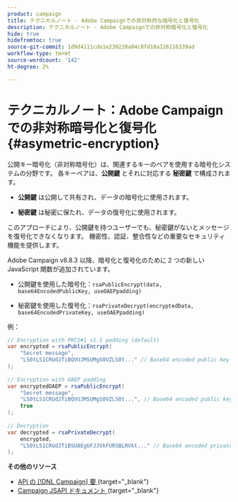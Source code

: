 ```yaml
---
product: campaign
title: テクニカルノート - Adobe Campaignでの非対称的な暗号化と復号化
description: テクニカルノート - Adobe Campaignでの非対称暗号化と復号化
hide: true
hidefromtoc: true
source-git-commit: 1d9d4111cde1e230220a04c8fd10a126116339ad
workflow-type: tm+mt
source-wordcount: '142'
ht-degree: 2%

---
```


# テクニカルノート：Adobe Campaignでの非対称暗号化と復号化 {#asymetric-encryption}

公開キー暗号化（非対称暗号化）は、関連するキーのペアを使用する暗号化システムの分野です。 各キーペアは、**公開鍵** とそれに対応する **秘密鍵** で構成されます。

* **公開鍵** は公開して共有され、データの暗号化に使用されます。

* **秘密鍵** は秘密に保たれ、データの復号化に使用されます。

このアプローチにより、公開鍵を持つユーザーでも、秘密鍵がないとメッセージを復号化できなくなります。 機密性、認証、整合性などの重要なセキュリティ機能を提供します。

Adobe Campaign v8.8.3 以降、暗号化と復号化のために 2 つの新しい JavaScript 関数が追加されています。

* 公開鍵を使用した暗号化：`rsaPublicEncrypt(data, base64EncodedPublicKey, useOAEPpadding)`

* 秘密鍵を使用した復号化：`rsaPrivateDecrypt(encryptedData, base64EncodedPrivateKey, useOAEPpadding)`


例：

```Java
// Encryption with PKCS#1 v1.5 padding (default)
var encrypted = rsaPublicEncrypt(
    "Secret message",
    "LS0tLS1CRUdJTiBQVUJMSUMgS0VZLS0t..." // Base64 encoded public key
);
 
// Encryption with OAEP padding
var encryptedOAEP = rsaPublicEncrypt(
    "Secret message",
    "LS0tLS1CRUdJTiBQVUJMSUMgS0VZLS0t...", // Base64 encoded public key
    true
);
 
// Decryption
var decrypted = rsaPrivateDecrypt(
    encrypted,
    "LS0tLS1CRUdJTiBSU0EgUFJJVkFURSBLRVkt..." // Base64 encoded private key
);
```

**その他のリソース**

* [API の  [!DNL Campaign]  要 &#x200B;](https://experienceleague.adobe.com/ja/docs/campaign/campaign-v8/developer/api){target="_blank"}
* [Campaign JSAPI ドキュメント &#x200B;](https://experienceleague.adobe.com/developer/campaign-api/api/p-1.html?lang=ja){target="_blank"}
